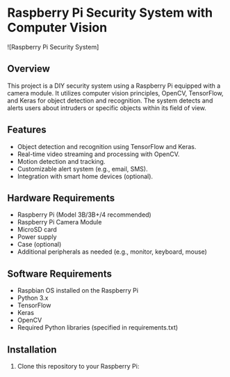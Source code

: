 # Raspberry Pi Security System with Computer Vision

![Raspberry Pi Security System]

## Overview
This project is a DIY security system using a Raspberry Pi equipped with a camera module. It utilizes computer vision principles, OpenCV, TensorFlow, and Keras for object detection and recognition. The system detects and alerts users about intruders or specific objects within its field of view.

## Features
- Object detection and recognition using TensorFlow and Keras.
- Real-time video streaming and processing with OpenCV.
- Motion detection and tracking.
- Customizable alert system (e.g., email, SMS).
- Integration with smart home devices (optional).

## Hardware Requirements
- Raspberry Pi (Model 3B/3B+/4 recommended)
- Raspberry Pi Camera Module
- MicroSD card
- Power supply
- Case (optional)
- Additional peripherals as needed (e.g., monitor, keyboard, mouse)

## Software Requirements
- Raspbian OS installed on the Raspberry Pi
- Python 3.x
- TensorFlow
- Keras
- OpenCV
- Required Python libraries (specified in requirements.txt)

## Installation
1. Clone this repository to your Raspberry Pi:
